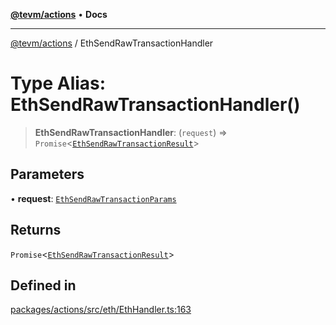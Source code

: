 [**@tevm/actions**](../README.md) • **Docs**

***

[@tevm/actions](../globals.md) / EthSendRawTransactionHandler

# Type Alias: EthSendRawTransactionHandler()

> **EthSendRawTransactionHandler**: (`request`) => `Promise`\<[`EthSendRawTransactionResult`](EthSendRawTransactionResult.md)\>

## Parameters

• **request**: [`EthSendRawTransactionParams`](EthSendRawTransactionParams.md)

## Returns

`Promise`\<[`EthSendRawTransactionResult`](EthSendRawTransactionResult.md)\>

## Defined in

[packages/actions/src/eth/EthHandler.ts:163](https://github.com/qbzzt/tevm-monorepo/blob/main/packages/actions/src/eth/EthHandler.ts#L163)
